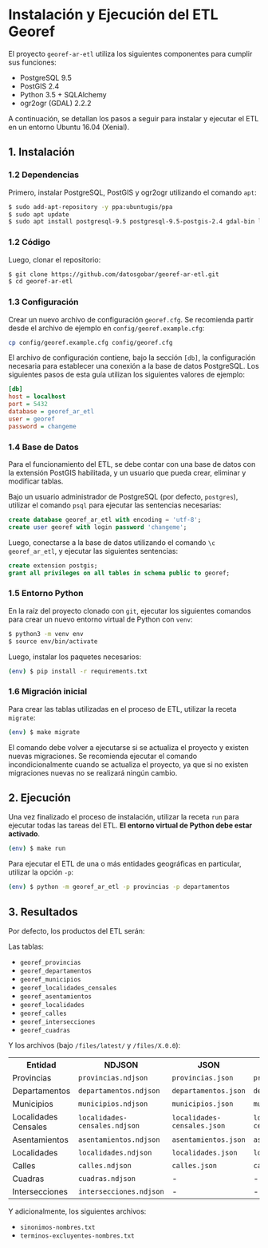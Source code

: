 # Instalación y Ejecución del ETL Georef

El proyecto `georef-ar-etl` utiliza los siguientes componentes para cumplir sus funciones:

- PostgreSQL 9.5
- PostGIS 2.4
- Python 3.5 + SQLAlchemy
- ogr2ogr (GDAL) 2.2.2

A continuación, se detallan los pasos a seguir para instalar y ejecutar el ETL en un entorno Ubuntu 16.04 (Xenial).

## 1. Instalación

### 1.2 Dependencias

Primero, instalar PostgreSQL, PostGIS y ogr2ogr utilizando el comando `apt`:
```bash
$ sudo add-apt-repository -y ppa:ubuntugis/ppa
$ sudo apt update
$ sudo apt install postgresql-9.5 postgresql-9.5-postgis-2.4 gdal-bin libpq-dev
```

### 1.2 Código

Luego, clonar el repositorio:
```bash
$ git clone https://github.com/datosgobar/georef-ar-etl.git
$ cd georef-ar-etl
```

### 1.3 Configuración

Crear un nuevo archivo de configuración `georef.cfg`. Se recomienda partir desde el archivo de ejemplo en `config/georef.example.cfg`:
```bash
cp config/georef.example.cfg config/georef.cfg
```

El archivo de configuración contiene, bajo la sección `[db]`, la configuración necesaria para establecer una conexión a la base de datos PostgreSQL. Los siguientes pasos de esta guía utilizan los siguientes valores de ejemplo:
```ini
[db]
host = localhost
port = 5432
database = georef_ar_etl
user = georef
password = changeme
```

### 1.4 Base de Datos

Para el funcionamiento del ETL, se debe contar con una base de datos con la extensión PostGIS habilitada, y un usuario que pueda crear, eliminar y modificar tablas.

Bajo un usuario administrador de PostgreSQL (por defecto, `postgres`), utilizar el comando `psql` para ejecutar las sentencias necesarias:
```sql
create database georef_ar_etl with encoding = 'utf-8';
create user georef with login password 'changeme';
```

Luego, conectarse a la base de datos utilizando el comando `\c georef_ar_etl`, y ejecutar las siguientes sentencias:
```sql
create extension postgis;
grant all privileges on all tables in schema public to georef;
```

### 1.5 Entorno Python

En la raíz del proyecto clonado con `git`, ejecutar los siguientes comandos para crear un nuevo entorno virtual de Python con `venv`:

```bash
$ python3 -m venv env
$ source env/bin/activate
```

Luego, instalar los paquetes necesarios:
```bash
(env) $ pip install -r requirements.txt
```

### 1.6 Migración inicial

Para crear las tablas utilizadas en el proceso de ETL, utilizar la receta `migrate`:
```bash
(env) $ make migrate
```

El comando debe volver a ejecutarse si se actualiza el proyecto y existen nuevas migraciones. Se recomienda ejecutar el comando incondicionalmente cuando se actualiza el proyecto, ya que si no existen migraciones nuevas no se realizará ningún cambio.

## 2. Ejecución

Una vez finalizado el proceso de instalación, utilizar la receta `run` para ejecutar todas las tareas del ETL. **El entorno virtual de Python debe estar activado**.

```bash
(env) $ make run
```

Para ejecutar el ETL de una o más entidades geográficas en particular, utilizar la opción `-p`:
```bash
(env) $ python -m georef_ar_etl -p provincias -p departamentos
```

## 3. Resultados

Por defecto, los productos del ETL serán:

Las tablas:

 - `georef_provincias`
 - `georef_departamentos`
 - `georef_municipios`
 - `georef_localidades_censales`
 - `georef_asentamientos`
 - `georef_localidades`
 - `georef_calles`
 - `georef_intersecciones`
 - `georef_cuadras`
 
 Y los archivos (bajo `/files/latest/` y `/files/X.0.0`):

<table>
    <tr><th>Entidad</th><th>NDJSON</th><th>JSON</th><th>CSV</th><th>GeoJSON</th></tr>
    <tr><td>Provincias</td><td><code>provincias.ndjson</code></td><td><code>provincias.json</code></td><td><code>provincias.csv</code></td><td><code>provincias.geojson</code></td></tr>
    <tr><td>Departamentos</td><td><code>departamentos.ndjson</code></td><td><code>departamentos.json</code></td><td><code>departamentos.csv</code></td><td><code>departamentos.geojson</code></td></tr>
    <tr><td>Municipios</td><td><code>municipios.ndjson</code></td><td><code>municipios.json</code></td><td><code>municipios.csv</code></td><td><code>municipios.geojson</code></td></tr>
    <tr><td>Localidades Censales</td><td><code>localidades-censales.ndjson</code></td><td><code>localidades-censales.json</code></td><td><code>localidades-censales.csv</code></td><td><code>localidades-censales.geojson</code></td></tr>
    <tr><td>Asentamientos</td><td><code>asentamientos.ndjson</code></td><td><code>asentamientos.json</code></td><td><code>asentamientos.csv</code></td><td><code>asentamientos.geojson</code></td></tr>
    <tr><td>Localidades</td><td><code>localidades.ndjson</code></td><td><code>localidades.json</code></td><td><code>localidades.csv</code></td><td><code>localidades.geojson</code></td></tr>
    <tr><td>Calles</td><td><code>calles.ndjson</code></td><td><code>calles.json</code></td><td><code>calles.csv</code></td><td>-</td></tr>
    <tr><td>Cuadras</td><td><code>cuadras.ndjson</code></td><td>-</td><td>-</td><td>-</td></tr>
    <tr><td>Intersecciones</td><td><code>intersecciones.ndjson</code></td><td>-</td><td>-</td><td>-</td></tr>
</table>

Y adicionalmente, los siguientes archivos:

- `sinonimos-nombres.txt`
- `terminos-excluyentes-nombres.txt`
